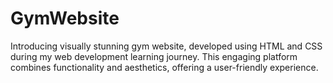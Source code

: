# GymWebsite
Introducing visually stunning gym website, developed using HTML and CSS during my web development learning journey. This engaging platform combines functionality and aesthetics, offering a user-friendly experience.
